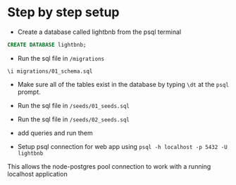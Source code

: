 # Step by step setup

- Create a database called lightbnb from the psql terminal

```sql
CREATE DATABASE lightbnb;
```

- Run the sql file in `/migrations`

```
\i migrations/01_schema.sql
```

- Make sure all of the tables exist in the database by typing `\dt` at the `psql` prompt.

- Run the sql file in `/seeds/01_seeds.sql`

- Run the sql file in `/seeds/02_seeds.sql`

- add queries and run them

- Setup psql connection for web app using  `psql -h localhost -p 5432 -U lightbnb` 

This allows the node-postgres pool connection to work with a running localhost application